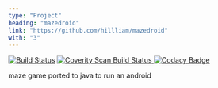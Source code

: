```yaml
---
type: "Project"
heading: "mazedroid"
link: "https://github.com/hillliam/mazedroid"
with: "3"
---
```


[![Build Status](https://travis-ci.org/hillliam/mazedroid.svg?branch=master)](https://travis-ci.org/hillliam/mazedroid)
<a href="https://scan.coverity.com/projects/hillliam-mazedroid">
  <img alt="Coverity Scan Build Status"
       src="https://scan.coverity.com/projects/6349/badge.svg"/>
</a>
[![Codacy Badge](https://api.codacy.com/project/badge/grade/4db67360df5f495092be94c7586f191e)](https://www.codacy.com/app/b4026826/mazedroid)

maze game ported to java to run an android
